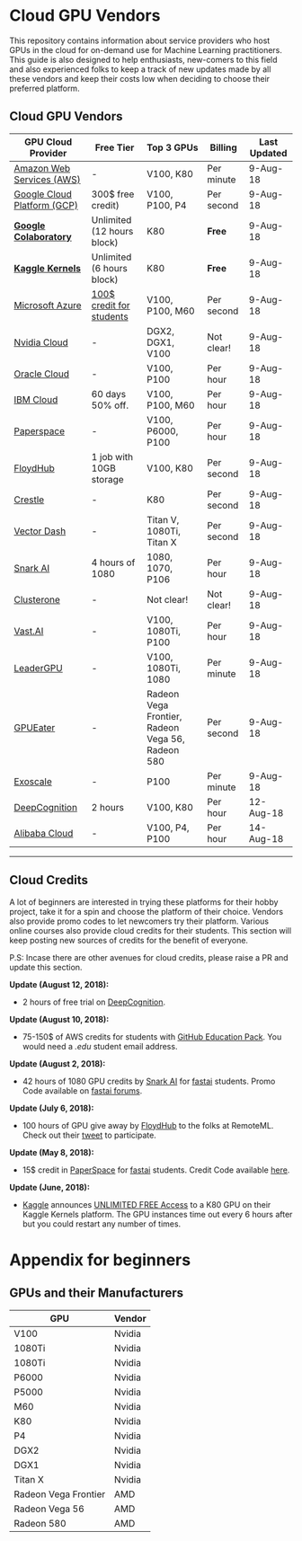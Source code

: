 Cloud GPU Vendors
=================

This repository contains information about service providers who host GPUs in the cloud for on-demand use for Machine Learning practitioners. This guide is also designed to help enthusiasts, new-comers to this field and also experienced folks to keep a track of new updates made by all these vendors and keep their costs low when deciding to choose their preferred platform.

## Cloud GPU Vendors

| GPU Cloud Provider                                                                              | Free Tier                  | Top 3 GPUs                                         | Billing   | Last Updated | 
|---------------------------------------------------------------------------------------|----------------------------|----------------------------------------------------|------------|-----------------| 
| [Amazon Web Services (AWS)](https://aws.amazon.com/ec2/instance-types/p2/)                                  | -                          | V100, K80                                        | Per minute | 9-Aug-18        | 
| [Google Cloud Platform (GCP)](https://cloud.google.com/gpu/)                                                   | 300$ free credit)          | V100, P100, P4                                   | Per second | 9-Aug-18        | 
| **[Google Colaboratory](https://colab.research.google.com/)**                                    | Unlimited (12 hours block) | K80                                                | **Free**       | 9-Aug-18        | 
| **[Kaggle Kernels](https://www.kaggle.com/dansbecker/running-kaggle-kernels-with-a-gpu)** | Unlimited (6 hours block)  | K80                                                | **Free**       | 9-Aug-18        | 
| [Microsoft Azure](https://docs.microsoft.com/en-us/azure/virtual-machines/windows/sizes-gpu)    | [100$ credit for students](https://azure.microsoft.com/en-in/free/students/)            | V100, P100, M60                                  | Per second | 9-Aug-18        | 
| [Nvidia Cloud](https://www.nvidia.com/en-us/data-center/gpu-cloud-computing/)         | -                          | DGX2, DGX1, V100                                 | Not clear! | 9-Aug-18        | 
| [Oracle Cloud](https://cloud.oracle.com/compute/gpu/features)                         | -                          | V100, P100                                       | Per hour   | 9-Aug-18        | 
| [IBM Cloud](https://www.ibm.com/cloud/gpu)                                            | 60 days 50% off.           | V100, P100, M60                                  | Per hour   | 9-Aug-18        | 
| [Paperspace](https://www.paperspace.com/)                                             | -                          | V100, P6000, P100                                | Per hour   | 9-Aug-18        | 
| [FloydHub](https://www.floydhub.com/)                                                 | 1 job with 10GB storage    | V100, K80                                        | Per second | 9-Aug-18        | 
| [Crestle](https://www.crestle.com/)                                                   | -                          | K80                                                | Per second | 9-Aug-18        | 
| [Vector Dash](https://vectordash.com/)                                                | -                          | Titan V, 1080Ti, Titan X                         | Per second | 9-Aug-18        | 
| [Snark AI](https://snark.ai/)                                                         | 4 hours of 1080            | 1080, 1070, P106                                 | Per hour   | 9-Aug-18        | 
| [Clusterone](https://clusterone.com/)                                                 | -                          | Not clear!                                         | Not clear! | 9-Aug-18        | 
| [Vast.AI](https://vast.ai/)                                                           | -                          | V100, 1080Ti, P100                               | Per hour   | 9-Aug-18        | 
| [LeaderGPU](https://www.leadergpu.com/)                                               | -                          | V100, 1080Ti, 1080                               | Per minute | 9-Aug-18        | 
| [GPUEater](https://gpueater.com/)                                                     | -                          | Radeon Vega Frontier, Radeon Vega 56, Radeon 580 | Per second | 9-Aug-18        | 
| [Exoscale](https://exoscale.com/)                                                     | -                          | P100                                               | Per minute | 9-Aug-18        |
| [DeepCognition](https://deepcognition.ai/)                                            | 2 hours                    | V100, K80                                          | Per hour | 12-Aug-18        |
| [Alibaba Cloud](https://www.alibabacloud.com/product/gpu?spm=a3c0i.11728334.1144220.1.23794a1clKeiCs)                                            | -                    | V100, P4, P100                                          | Per hour | 14-Aug-18        | 
---

## Cloud Credits

A lot of beginners are interested in trying these platforms for their hobby project, take it for a spin and choose the platform of their choice. Vendors also provide promo codes to let newcomers try their platform. Various online courses also provide cloud credits for their students. This section will keep posting new sources of credits for the benefit of everyone.

P.S: Incase there are other avenues for cloud credits, please raise a PR and update this section.

**Update (August 12, 2018):**
- 2 hours of free trial on [DeepCognition](https://deepcognition.ai/).

**Update (August 10, 2018):**
- 75-150$ of AWS credits for students with [GitHub Education Pack](https://education.github.com/pack). You would need a *.edu* student email address.

**Update (August 2, 2018):**
- 42 hours of 1080 GPU credits by [Snark AI](https://snark.ai) for [fastai](https://course.fast.ai) students. Promo Code available on [fastai forums](http://forums.fast.ai/t/free-gpu-credits-for-fast-ai-courses/20183).

**Update (July 6, 2018):**
- 100 hours of GPU give away by [FloydHub](https://www.floydhub.com) to the folks at RemoteML. Check out their [tweet](https://twitter.com/remoteML/status/1015058652263153664) to participate.

**Update (May 8, 2018):**
- 15$ credit in [PaperSpace](https://www.paperspace.com) for [fastai](https://course.fast.ai) students. Credit Code available [here](https://github.com/asiedubrempong/fastai_deeplearn_part1/blob/master/tools/paperspace.md#summary-of-charges).

**Update (June, 2018):**
- [Kaggle](https://www.kaggle.com) announces [UNLIMITED FREE Access](https://www.kaggle.com/dansbecker/running-kaggle-kernels-with-a-gpu) to a K80 GPU on their Kaggle Kernels platform. The GPU instances time out every 6 hours after but you could restart any number of times.


# Appendix for beginners

## GPUs and their Manufacturers

| GPU                  | Vendor | 
|----------------------|--------| 
| V100                 | Nvidia | 
| 1080Ti               | Nvidia | 
| 1080Ti               | Nvidia | 
| P6000                | Nvidia | 
| P5000                | Nvidia | 
| M60                  | Nvidia | 
| K80                  | Nvidia | 
| P4                   | Nvidia | 
| DGX2                 | Nvidia | 
| DGX1                 | Nvidia | 
| Titan X              | Nvidia | 
| Radeon Vega Frontier | AMD    | 
| Radeon Vega 56       | AMD    | 
| Radeon 580           | AMD    | 

